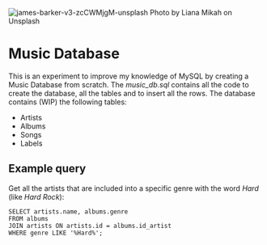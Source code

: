 ![james-barker-v3-zcCWMjgM-unsplash](https://images.unsplash.com/photo-1511389290465-d11bafd4c1df?ixid=MnwxMjA3fDB8MHxwaG90by1wYWdlfHx8fGVufDB8fHx8&ixlib=rb-1.2.1&auto=format&fit=crop&w=1470&q=80)
Photo by Liana Mikah on Unsplash

# Music Database

This is an experiment to improve my knowledge of MySQL by creating a Music Database from scratch.
The *music_db.sql* contains all the code to create the database, all the tables and to insert all the rows.
The database contains (WIP) the following tables:
- Artists
- Albums
- Songs
- Labels

## Example query
Get all the artists that are included into a specific genre with the word *Hard* (like *Hard Rock*):
```
SELECT artists.name, albums.genre
FROM albums
JOIN artists ON artists.id = albums.id_artist
WHERE genre LIKE '%Hard%';
```
